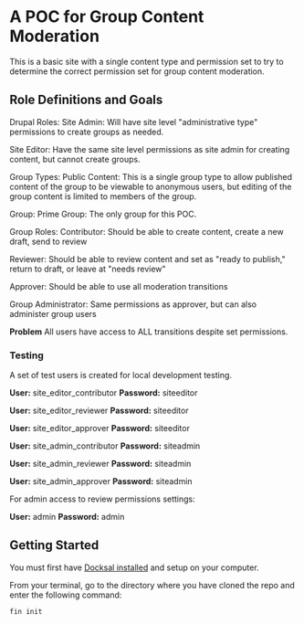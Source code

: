 # A POC for Group Content Moderation

This is a basic site with a single content type and permission set to try to determine the correct permission set
for group content moderation.

## Role Definitions and Goals

Drupal Roles:
Site Admin: Will have site level "administrative type" permissions to create groups as needed.

Site Editor: Have the same site level permissions as site admin for creating content, but cannot create groups.

Group Types:
Public Content: This is a single group type to allow published content of the group to be viewable to anonymous users,
but editing of the group content is limited to members of the group.

Group:
Prime Group: The only group for this POC.

Group Roles:
Contributor: Should be able to create content, create a new draft, send to review

Reviewer: Should be able to review content and set as "ready to publish," return to draft, or leave at "needs review"

Approver: Should be able to use all moderation transitions

Group Administrator: Same permissions as approver, but can also administer group users

**Problem** All users have access to ALL transitions despite set permissions.

### Testing

A set of test users is created for local development testing.

**User:** site_editor_contributor **Password:** siteeditor

**User:** site_editor_reviewer **Password:** siteeditor

**User:** site_editor_approver **Password:** siteeditor

**User:** site_admin_contributor **Password:** siteadmin

**User:** site_admin_reviewer **Password:** siteadmin

**User:** site_admin_approver **Password:** siteadmin

For admin access to review permissions settings:

**User:** admin **Password:** admin

## Getting Started

You must first have [Docksal installed](https://docs.docksal.io/getting-started/) and setup on your computer.

From your terminal, go to the directory where you have cloned the repo and enter the following command:
```
fin init
```
